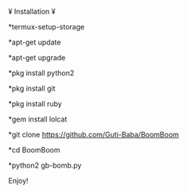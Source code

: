 ¥ Installation ¥

*termux-setup-storage

*apt-get update

*apt-get upgrade

*pkg install python2

*pkg install git

*pkg install ruby

*gem install lolcat

*git clone https://github.com/Guti-Baba/BoomBoom

*cd BoomBoom

*python2 gb-bomb.py


Enjoy!
